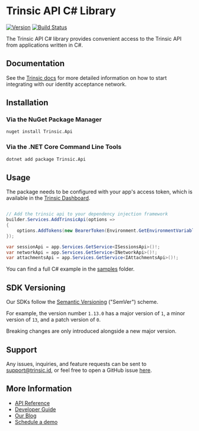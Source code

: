 # Trinsic API C# Library

[![Version](https://img.shields.io/nuget/v/Trinsic.Api)](https://www.nuget.org/packages/WorkOS.net)
[![Build Status](https://github.com/trinsic-id/sdk/actions/workflows/api-csharp-release.yml/badge.svg)](https://github.com/trinsic-id/sdk/actions?query=branch%main)

The Trinsic API C# library provides convenient access to the Trinsic API from applications written in C#.

## Documentation

See the [Trinsic docs](https://docs.trinsic.id/docs/) for more detailed information on how to start integrating with our identity acceptance network.

## Installation

### Via the NuGet Package Manager

```sh
nuget install Trinsic.Api
```

### Via the .NET Core Command Line Tools

```sh
dotnet add package Trinsic.Api
```

## Usage

The package needs to be configured with your app's access token, which is
available in the [Trinsic Dashboard](https://dashboard.trinsic.id).

```cs

// Add the trinsic api to your dependency injection framework 
builder.Services.AddTrinsicApi(options =>
{
    options.AddTokens(new BearerToken(Environment.GetEnvironmentVariable("TRINSIC_ACCESS_TOKEN")));
});

var sessionApi = app.Services.GetService<ISessionsApi>()!;
var networkApi = app.Services.GetService<INetworkApi>()!;
var attachmentsApi = app.Services.GetService<IAttachmentsApi>()!;
```

You can find a full C# example in the [samples](https://github.com/trinsic-id/sdk/tree/main/api-csharp/samples) folder.

## SDK Versioning

Our SDKs follow the [Semantic Versioning](https://semver.org) ("SemVer") scheme. 

For example, the version number `1.13.0` has a major version of `1`, a minor version of `13`, and a patch version of `0`.

Breaking changes are only introduced alongside a new major version.

## Support

Any issues, inquiries, and feature requests can be sent to [support@trinsic.id](mailto:support@trinsic.id), or feel free to open a GitHub issue [here](https://github.com/trinsic-id/sdk/issues).

## More Information

- [API Reference](https://docs.trinsic.id/reference)
- [Developer Guide](https://docs.trinsic.id/docs/developer-tools)
- [Our Blog](https://trinsic.id/blog/)
- [Schedule a demo](https://trinsic.id/contact/)
